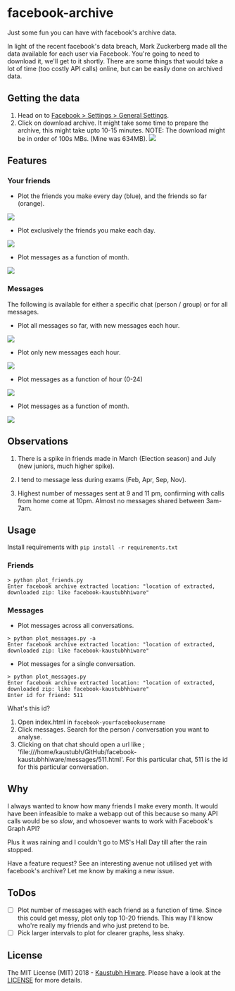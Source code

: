 # facebook-archive
Just some fun you can have with facebook's archive data.

In light of the recent facebook's data breach, Mark Zuckerberg made all the data available for each user via Facebook. You're going to need to download it, we'll get to it shortly. There are some things that would take a lot of time (too costly API calls) online, but can be easily done on archived data.

## Getting the data

1. Head on to [Facebook > Settings > General Settings](https://www.facebook.com/settings).
2. Click on download archive. It might take some time to prepare the archive, this might take upto 10-15 minutes. NOTE: The download might be in order of 100s MBs. (Mine was 634MB).
 ![](images/archive-download.png)

## Features

### Your friends

* Plot the friends you make every day (blue), and the friends so far (orange).

 ![](images/friends-cumulative.png)

* Plot exclusively the friends you make each day.

 ![](images/friends-each.png)

* Plot messages as a function of month.

 ![](images/friends-month.png)

### Messages

The following is available for either a specific chat (person / group) or for all messages.

* Plot all messages so far, with new messages each hour.

 ![](images/msgs-cumulative.png)

* Plot only new messages each hour.

 ![](images/msgs-each.png)

* Plot messages as a function of hour (0-24)

 ![](images/msgs-hour.png)

* Plot messages as a function of month.

 ![](images/msgs-month.png)

## Observations

1. There is a spike in friends made in March (Election season) and July (new juniors, much higher spike).

2. I tend to message less during exams (Feb, Apr, Sep, Nov).

3. Highest number of messages sent at 9 and 11 pm, confirming with calls from home come at 10pm. Almost no messages shared between 3am-7am.

## Usage

Install requirements with `pip install -r requirements.txt`

### Friends

```
> python plot_friends.py
Enter facebook archive extracted location: "location of extracted, downloaded zip: like facebook-kaustubhhiware"
```

### Messages

* Plot messages across all conversations.
 ```
 > python plot_messages.py -a
 Enter facebook archive extracted location: "location of extracted, downloaded zip: like facebook-kaustubhhiware" 
 ```

* Plot messages for a single conversation.
 ```
 > python plot_messages.py
 Enter facebook archive extracted location: "location of extracted, downloaded zip: like facebook-kaustubhhiware"
 Enter id for friend: 511
 ```

What's this id? 
1. Open index.html in `facebook-yourfacebookusername`
2. Click messages. Search for the person / conversation you want to analyse.
3. Clicking on that chat should open a url like ; 'file:///home/kaustubh/GitHub/facebook-kaustubhhiware/messages/511.html'. For this particular chat, 511 is the id for this particular conversation.

## Why

I always wanted to know how many friends I make every month. It would have been infeasible to make a webapp out of this because so many API calls would be so _slow_, and whosoever wants to work with Facebook's Graph API?

Plus it was raining and I couldn't go to MS's Hall Day till after the rain stopped.

Have a feature request? See an interesting avenue not utilised yet with facebook's archive? Let me know by making a new issue.

## ToDos

- [ ] Plot number of messages with each friend as a function of time. Since this could get messy, plot only top 10-20 friends.
 This way I'll know who're really my friends and who just pretend to be.
- [ ] Pick larger intervals to plot for clearer graphs, less shaky.

## License

The MIT License (MIT) 2018 - [Kaustubh Hiware](https://github.com/kaustubhhiware). Please have a look at the [LICENSE](LICENSE) for more details.
